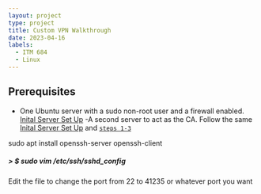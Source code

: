 ```yaml
---
layout: project
type: project
title: Custom VPN Walkthrough
date: 2023-04-16
labels:
  - ITM 684
  - Linux
---
```

## Prerequisites 
- One Ubuntu server with a sudo non-root user and a firewall enabled. [Inital Server Set Up](https://www.digitalocean.com/community/tutorials/initial-server-setup-with-ubuntu-20-04)
-A second server to act as the CA. Follow the same [Inital Server Set Up](https://www.digitalocean.com/community/tutorials/initial-server-setup-with-ubuntu-20-04) and [`steps 1-3`](https://www.digitalocean.com/community/tutorials/how-to-set-up-and-configure-a-certificate-authority-ca-on-ubuntu-20-04)

sudo apt install openssh-server openssh-client

##### > $ sudo vim /etc/ssh/sshd_config
Edit the file to change the port from 22 to 41235 or whatever port you want
